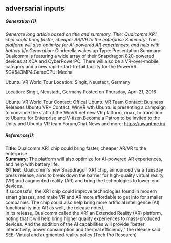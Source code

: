 ## adversarial inputs
##### Generation (1)
_Generate long article based on title and summary. Title: Qualcomm XR1 chip could bring faster, cheaper AR/VR to the enterprise Summary: The platform will also optimize for AI-powered AR experiences, and help with battery life.Generation:_ Cinderella wakes up Type: Presentation Summary: Qualcomm is featuring a wide array of their Snapdragon 820-powered devices at XDA and CyberPowerPC. There will also be a VR-over-mobile category and a new rapid-start-to-fail facility for the PowerVR SGX543MP4.GameCPU: Mecha  

Ubuntu VR World Tour Location: Singit, Neustadt, Germany  

Location: Singit, Neustadt, Germany Posted on Thursday, April 21, 2016  

Ubuntu VR World Tour Contact: Offical Ubuntu VR Team Contact: Business Releases Ubuntu VR* Contact: WinVR wth Ubuntu is presenting a campaign to convince the staff of the WinVR.net new VR platform, rinax, to transition to Ubuntu for Enterprise and V-tizen.Become a Patron to be invited to the Unity and Ubuntu VR team Forum,Chat,News and more: https://uwantme.in/  
  

##### Reference(1):
__Title__: Qualcomm XR1 chip could bring faster, cheaper AR/VR to the enterprise  
__Summary__: The platform will also optimize for AI-powered AR experiences, and help with battery life.  
__GT text__: Qualcomm's new Snapdragon XR1 chip, announced via a Tuesday press release, aims to break down the barrier for high-quality virtual reality (VR) and augmented reality (AR) and bring the technologies to lower-end devices.  
If successful, the XR1 chip could improve technologies found in modern smart glasses, and make VR and AR more affordable to get into for smaller companies. The chip could also help bring more artificial intelligence (AI) functionality into AR as well, the release noted.  
In its release, Qualcomm called the XR1 an Extended Reality (XR) platform, noting that it will help bring higher quality experiences to mass-produced devices. And the addition of the AI capabilities will provide "better interactivity, power consumption and thermal efficiency," the release said.  
SEE: Virtual and augmented reality policy (Tech Pro Research)  
